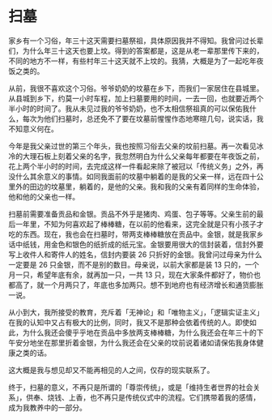 # 扫墓

家乡有一个习俗，年三十这天需要扫墓祭祖，具体原因我并不得知。我曾问过长辈们，为什么年三十这天也要上坟。得到的答案都是，这是从老一辈那里传下来的，不同的地方不一样，有些村年三十这天就不上坟的。我猜，大概是为了一起吃年夜饭之类的。

从前，我很不喜欢这个习俗。爷爷奶奶的坟墓在乡下，而我们一家居住在县城里。从县城到乡下，约莫一小时车程，加上扫墓要用的时间，一去一回，也就要近两个半小时的时间了。我从未见过我的爷爷奶奶，也不太相信祭祖真的可以保佑我什么，每次为他们扫墓时，总还免不了要在坟墓前惺惺作态地寒暄几句，说实话，我不知意义何在。

今年是我父亲过世的第三个年头，我也按照习俗去父亲的坟前扫墓。再一次看见冰冷的大理石板上刻着父亲的名字，我忽然明白为什么父亲每年都要在年夜饭之前，花上两个半小时的时间，去完成这样一件看起来除了被冠以「传统义务」之外，再没什么其余意义的事情。如同我面前的坟墓中躺着的是我的父亲一样，远在四十公里外的田边的坟墓里，躺着的，是他的父亲。我和我的父亲有着同样的生命体验，他和他的父亲也一样。

扫墓前需要准备贡品和金银。贡品不外乎是猪肉、鸡蛋、包子等等。父亲生前的最后一年里，不知为何喜欢起了棒棒糖，在以前的他看来，这完全就是只有小孩子才吃的东西。现在，我也会在扫墓时，带两支棒棒糖放在贡品中。金银，就是我家乡话中纸钱，用金色和银色的纸折成的纸元宝。金银要用很大的信封装着，信封外要写上收件人和寄件人的姓名，信封内要装 26 只折好的金银。我曾问过母亲为什么一定要是 26 只金银，而不是别的数目。母亲说，以前大家都是装 13 只的，一个月一只，希望年底有余，就再加一只，一共 13 只，现在大家条件都好了，物价也都高了，就一个月两只了，年底也多加两只。想不到地府也有经济增长和通货膨胀一说。

从小到大，我所接受的教育，充斥着「无神论」和「唯物主义」，「逻辑实证主义」在我的认知中又占有极大的比例，同时，我又不是那种会依着传统的人。即使如此，为什么我还会傻乎乎地在贡品中多放两支棒棒糖，为什么我还会在年三十的下午安分地坐在那里折着金银，为什么我还会在父亲的坟前说着诸如请保佑我身体健康之类的话。

这大概是我与想见却又不能再相见的人之间，仅存的现实联系了。

终于，扫墓的意义，不再只是所谓的「尊崇传统」，或是「维持生者世界的社会关系」，供奉、烧钱、上香，也不再只是传统仪式中的流程。它们携带着我的感情，成为我教养中的一部分。
